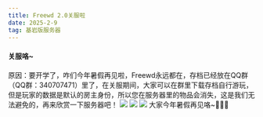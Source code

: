 ```yaml
---
title: Freewd 2.0关服啦
date: 2025-2-9
tag: 基岩版服务器
---
```

#### 关服咯~
原因：要开学了，咋们今年暑假再见啦，Freewd永远都在，存档已经放在QQ群（QQ群：340707471）里了，在关服期间，大家可以在群里下载存档自行游玩，但是玩家的数据是默认的房主身份，所以您在服务器里的物品会消失，这是我们无法避免的，再来欣赏一下服务器吧！
<img src="http://r.photo.store.qq.com/psc?/V52QaM1t3cdkLX01oy3M3MJt8R1oBIF7/TmEUgtj9EK6.7V8ajmQrEFOgi3ir8VLI4WhXNeOULmaKmSEnsOAo4zMY*57r8Frkck4qoZWQiVLE25HgOuaMQxIlhjT2Hp5ig85klMvZ0x4!/r">
<img src="http://r.photo.store.qq.com/psc?/V52QaM1t3cdkLX01oy3M3MJt8R1oBIF7/TmEUgtj9EK6.7V8ajmQrEFOgi3ir8VLI4WhXNeOULmbs4zK*fMckWi5T2nE6VWZW6qe10hAcR83bp2*h*msKwH9yu*bnOKaZl5Wk4Qa2p5g!/r">
<img src="http://r.photo.store.qq.com/psc?/V52QaM1t3cdkLX01oy3M3MJt8R1oBIF7/TmEUgtj9EK6.7V8ajmQrEFOgi3ir8VLI4WhXNeOULmbDN0Dh2kThdUKvEF6hmbyXCNcQ5eYN9yNtCDiJ4X7iWI1YDN9KWzF2b6*9n.JHZxs!/r">
大家今年暑假再见咯~👋👋👋
